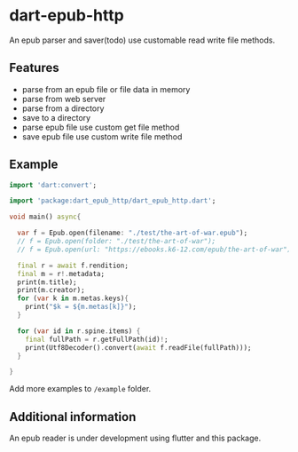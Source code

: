 # dart-epub-http
An epub parser and saver(todo) use customable read write file methods.

## Features
  - parse from an epub file or file data in memory
  - parse from web server
  - parse from a directory 
  - save to a directory 
  - parse epub file use custom get file method
  - save epub file use custom write file method


## Example

```dart
import 'dart:convert';

import 'package:dart_epub_http/dart_epub_http.dart';

void main() async{

  var f = Epub.open(filename: "./test/the-art-of-war.epub");
  // f = Epub.open(folder: "./test/the-art-of-war");
  // f = Epub.open(url: "https://ebooks.k6-12.com/epub/the-art-of-war");

  final r = await f.rendition;
  final m = r!.metadata;
  print(m.title);
  print(m.creator);
  for (var k in m.metas.keys){
    print("$k = ${m.metas[k]}");
  }

  for (var id in r.spine.items) {
    final fullPath = r.getFullPath(id)!;
    print(Utf8Decoder().convert(await f.readFile(fullPath)));
  }

}
```

 Add more examples to `/example` folder. 

## Additional information

An epub reader is under development using flutter and this package.
